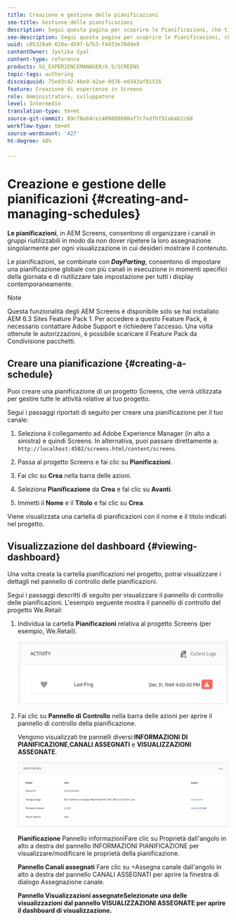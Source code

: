 ```yaml
---
title: Creazione e gestione delle pianificazioni
seo-title: Gestione delle pianificazioni
description: Segui questa pagina per scoprire le Pianificazioni, che ti consente di organizzare i canali in gruppi riutilizzabili in modo da non dover ripetere la loro assegnazione singolarmente per ogni visualizzazione in cui desideri mostrare il contenuto.
seo-description: Segui questa pagina per scoprire le Pianificazioni, che ti consente di organizzare i canali in gruppi riutilizzabili in modo da non dover ripetere la loro assegnazione singolarmente per ogni visualizzazione in cui desideri mostrare il contenuto.
uuid: c05328a0-620a-4597-b7b3-f4433e78d4e9
contentOwner: Jyotika Syal
content-type: reference
products: SG_EXPERIENCEMANAGER/6.5/SCREENS
topic-tags: authoring
discoiquuid: 75ed3c42-4be9-42ae-9d76-e0343af81516
feature: Creazione di esperienze in Screens
role: Amministratore, sviluppatore
level: Intermedio
translation-type: tm+mt
source-git-commit: 89c70e64ce1409888800af7c7edfbf92ab4b2c68
workflow-type: tm+mt
source-wordcount: '427'
ht-degree: 48%

---
```



# Creazione e gestione delle pianificazioni {#creating-and-managing-schedules}

**Le pianificazioni**, in AEM Screens, consentono di organizzare i canali in gruppi riutilizzabili in modo da non dover ripetere la loro assegnazione singolarmente per ogni visualizzazione in cui desideri mostrare il contenuto.

Le pianificazioni, se combinate con ***DayParting***, consentono di impostare una pianificazione globale con più canali in esecuzione in momenti specifici della giornata e di riutilizzare tale impostazione per tutti i display contemporaneamente.

>[!NOTE]
>
>Questa funzionalità degli AEM Screens è disponibile solo se hai installato AEM 6.3 Sites Feature Pack 1. Per accedere a questo Feature Pack, è necessario contattare Adobe Support e richiedere l&#39;accesso. Una volta ottenute le autorizzazioni, è possibile scaricare il Feature Pack da Condivisione pacchetti.

## Creare una pianificazione {#creating-a-schedule}

Puoi creare una pianificazione di un progetto Screens, che verrà utilizzata per gestire tutte le attività relative al tuo progetto.

Segui i passaggi riportati di seguito per creare una pianificazione per il tuo canale:

1. Seleziona il collegamento ad Adobe Experience Manager (in alto a sinistra) e quindi Screens. In alternativa, puoi passare direttamente a: `http://localhost:4502/screens.html/content/screens`.
1. Passa al progetto Screens e fai clic su **Pianificazioni**.
1. Fai clic su **Crea** nella barra delle azioni.
1. Seleziona **Pianificazione** da **Crea** e fai clic su **Avanti**.

1. Immetti il **Nome** e il **Titolo** e fai clic su **Crea**.

Viene visualizzata una cartella di pianificazioni con il nome e il titolo indicati nel progetto.


## Visualizzazione del dashboard {#viewing-dashboard}

Una volta creata la cartella pianificazioni nel progetto, potrai visualizzare i dettagli nel pannello di controllo delle pianificazioni.

Segui i passaggi descritti di seguito per visualizzare il pannello di controllo delle pianificazioni. L&#39;esempio seguente mostra il pannello di controllo del progetto We.Retail:

1. Individua la cartella **Pianificazioni** relativa al progetto Screens (per esempio, We.Retail).

   ![chlimage_1](assets/chlimage_1.png)

1. Fai clic su **Pannello di Controllo** nella barra delle azioni per aprire il pannello di controllo della pianificazione.

   Vengono visualizzati tre pannelli diversi:**INFORMAZIONI DI PIANIFICAZIONE**,**CANALI ASSEGNATI** e **VISUALIZZAZIONI ASSEGNATE**.

   ![chlimage_1-1](assets/chlimage_1-1.png)

   **Pianificazione** Pannello informazioniFare clic su Proprietà dall&#39;angolo in alto a destra del pannello INFORMAZIONI PIANIFICAZIONE per visualizzare/modificare le proprietà della pianificazione.

   **Pannello Canali assegnati** Fare clic su +Assegna canale dall&#39;angolo in alto a destra del pannello CANALI ASSEGNATI per aprire la finestra di dialogo Assegnazione canale.

   **Pannello Visualizzazioni assegnateSelezionate una delle visualizzazioni dal pannello VISUALIZZAZIONI ASSEGNATE per aprire il dashboard di visualizzazione.** 

